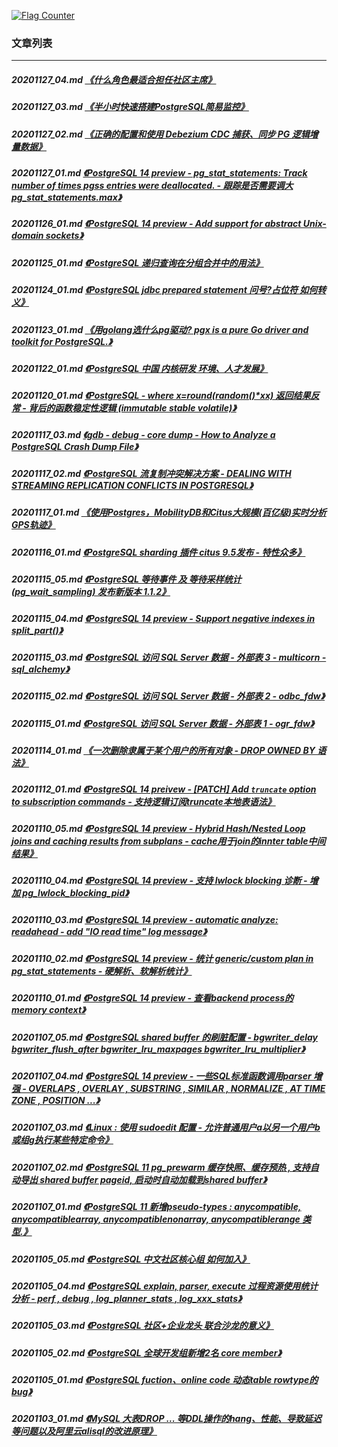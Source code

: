 <a rel="nofollow" href="http://info.flagcounter.com/h9V1"  ><img src="http://s03.flagcounter.com/count/h9V1/bg_FFFFFF/txt_000000/border_CCCCCC/columns_2/maxflags_12/viewers_0/labels_0/pageviews_0/flags_0/"  alt="Flag Counter"  border="0"  ></a>  
  
### 文章列表  
----  
##### 20201127_04.md   [《什么角色最适合担任社区主席》](20201127_04.md)  
##### 20201127_03.md   [《半小时快速搭建PostgreSQL简易监控》](20201127_03.md)  
##### 20201127_02.md   [《正确的配置和使用 Debezium CDC 捕获、同步 PG 逻辑增量数据》](20201127_02.md)  
##### 20201127_01.md   [《PostgreSQL 14 preview - pg_stat_statements: Track number of times pgss entries were deallocated. - 跟踪是否需要调大 pg_stat_statements.max》](20201127_01.md)  
##### 20201126_01.md   [《PostgreSQL 14 preview - Add support for abstract Unix-domain sockets》](20201126_01.md)  
##### 20201125_01.md   [《PostgreSQL 递归查询在分组合并中的用法》](20201125_01.md)  
##### 20201124_01.md   [《PostgreSQL jdbc prepared statement 问号?占位符 如何转义》](20201124_01.md)  
##### 20201123_01.md   [《用golang选什么pg驱动? pgx is a pure Go driver and toolkit for PostgreSQL.》](20201123_01.md)  
##### 20201122_01.md   [《PostgreSQL 中国 内核研发 环境、人才发展》](20201122_01.md)  
##### 20201120_01.md   [《PostgreSQL - where x=round(random()*xx) 返回结果反常 - 背后的函数稳定性逻辑 (immutable stable volatile)》](20201120_01.md)  
##### 20201117_03.md   [《gdb - debug - core dump - How to Analyze a PostgreSQL Crash Dump File》](20201117_03.md)  
##### 20201117_02.md   [《PostgreSQL 流复制冲突解决方案 - DEALING WITH STREAMING REPLICATION CONFLICTS IN POSTGRESQL》](20201117_02.md)  
##### 20201117_01.md   [《使用Postgres，MobilityDB和Citus大规模(百亿级)实时分析GPS轨迹》](20201117_01.md)  
##### 20201116_01.md   [《PostgreSQL sharding 插件 citus 9.5发布 - 特性众多》](20201116_01.md)  
##### 20201115_05.md   [《PostgreSQL 等待事件 及 等待采样统计 (pg_wait_sampling) 发布新版本 1.1.2》](20201115_05.md)  
##### 20201115_04.md   [《PostgreSQL 14 preview - Support negative indexes in split_part()》](20201115_04.md)  
##### 20201115_03.md   [《PostgreSQL 访问 SQL Server 数据 - 外部表 3 - multicorn  - sql_alchemy》](20201115_03.md)  
##### 20201115_02.md   [《PostgreSQL 访问 SQL Server 数据 - 外部表 2 - odbc_fdw》](20201115_02.md)  
##### 20201115_01.md   [《PostgreSQL 访问 SQL Server 数据 - 外部表 1 - ogr_fdw》](20201115_01.md)  
##### 20201114_01.md   [《一次删除隶属于某个用户的所有对象 - DROP OWNED BY 语法》](20201114_01.md)  
##### 20201112_01.md   [《PostgreSQL 14 preivew - [PATCH] Add `truncate` option to subscription commands - 支持逻辑订阅truncate本地表语法》](20201112_01.md)  
##### 20201110_05.md   [《PostgreSQL 14 preview - Hybrid Hash/Nested Loop joins and caching results from subplans  - cache用于join的innter table中间结果》](20201110_05.md)  
##### 20201110_04.md   [《PostgreSQL 14 preview - 支持 lwlock blocking 诊断 - 增加 pg_lwlock_blocking_pid》](20201110_04.md)  
##### 20201110_03.md   [《PostgreSQL 14 preview - automatic analyze: readahead - add "IO read time" log message》](20201110_03.md)  
##### 20201110_02.md   [《PostgreSQL 14 preview - 统计 generic/custom plan in pg_stat_statements - 硬解析、软解析统计》](20201110_02.md)  
##### 20201110_01.md   [《PostgreSQL 14 preview - 查看backend process的memory context》](20201110_01.md)  
##### 20201107_05.md   [《PostgreSQL shared buffer 的刷脏配置 - bgwriter_delay bgwriter_flush_after bgwriter_lru_maxpages bgwriter_lru_multiplier》](20201107_05.md)  
##### 20201107_04.md   [《PostgreSQL 14 preview - 一些SQL标准函数调用parser 增强 - OVERLAPS , OVERLAY , SUBSTRING , SIMILAR , NORMALIZE , AT TIME ZONE , POSITION ...》](20201107_04.md)  
##### 20201107_03.md   [《Linux : 使用 sudoedit 配置 - 允许普通用户a以另一个用户b或组g执行某些特定命令》](20201107_03.md)  
##### 20201107_02.md   [《PostgreSQL 11 pg_prewarm 缓存快照、缓存预热 , 支持自动导出 shared buffer pageid, 启动时自动加载到shared buffer》](20201107_02.md)  
##### 20201107_01.md   [《PostgreSQL 11 新增pseudo-types : anycompatible, anycompatiblearray, anycompatiblenonarray, anycompatiblerange 类型.》](20201107_01.md)  
##### 20201105_05.md   [《PostgreSQL 中文社区核心组 如何加入》](20201105_05.md)  
##### 20201105_04.md   [《PostgreSQL explain, parser, execute 过程资源使用统计分析 - perf , debug , log_planner_stats , log_xxx_stats》](20201105_04.md)  
##### 20201105_03.md   [《PostgreSQL 社区+企业龙头 联合沙龙的意义》](20201105_03.md)  
##### 20201105_02.md   [《PostgreSQL 全球开发组新增2名 core member》](20201105_02.md)  
##### 20201105_01.md   [《PostgreSQL fuction、online code 动态table rowtype的bug》](20201105_01.md)  
##### 20201103_01.md   [《MySQL 大表DROP ... 等DDL操作的hang、性能、导致延迟等问题以及阿里云alisql的改进原理》](20201103_01.md)  
